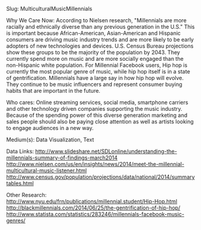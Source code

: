 Slug: MulticulturalMusicMillennials

Why We Care Now: According to Nielsen research, "Millennials are more racially and ethnically diverse than any previous generation in the U.S." This is important because African-American, Asian-American and Hispanic consumers are driving music industry trends and are more likely to be early adopters of new technologies and devices. U.S. Census Bureau projections show these groups to be the majority of the population by 2043. They currently spend more on music and are more socially engaged than the non-Hispanic white population. For Millennial Facebook users, Hip hop is currently the most popular genre of music, while hip hop itself is in a state of gentrification. Millennials have a large say in how hip hop will evolve. They continue to be music influencers and represent consumer buying habits that are important in the future.

Who cares: Online streaming services, social media, smartphone carriers and other technology driven companies supporting the music industry. Because of the spending power of this diverse generation marketing and sales people should also be paying close attention as well as artists looking to engage audiences in a new way.

Medium(s): Data Visualization, Text

Data Links: http://www.slideshare.net/SDLonline/understanding-the-millennials-summary-of-findings-march2014 http://www.nielsen.com/us/en/insights/news/2014/meet-the-millennial-multicultural-music-listener.html http://www.census.gov/population/projections/data/national/2014/summarytables.html

Other Research: http://www.nyu.edu/frn/publications/millennial.student/Hip-Hop.html http://blackmillennials.com/2014/06/25/the-gentrification-of-hip-hop/ http://www.statista.com/statistics/283246/millennials-facebook-music-genres/
